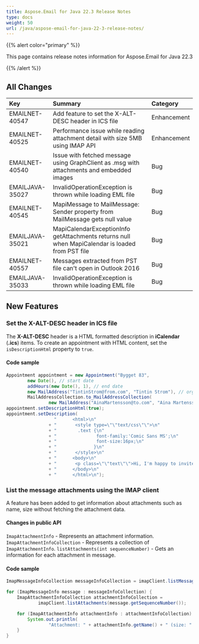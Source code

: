 ```yaml
---
title: Aspose.Email for Java 22.3 Release Notes
type: docs
weight: 50
url: /java/aspose-email-for-java-22-3-release-notes/
---
```


{{% alert color="primary" %}} 

This page contains release notes information for Aspose.Email for Java 22.3

{{% /alert %}} 
## **All Changes**

|**Key**|**Summary**|**Category**|
| :- | :- | :- |
|EMAILNET-40547|Add feature to set the X-ALT-DESC header in ICS file|Enhancement|
|EMAILNET-40525|Performance issue while reading attachment detail with size 5MB using IMAP API|Enhancement|
|EMAILNET-40540|Issue with fetched message using GraphClient as .msg with attachments and embedded images|Bug|
|EMAILJAVA-35027|InvalidOperationException is thrown while loading EML file|Bug|
|EMAILNET-40545|MapiMessage to MailMessage: Sender property from MailMessage gets null value|Bug|
|EMAILJAVA-35021|MapiCalendarExceptionInfo getAttachments returns null when MapiCalendar is loaded from PST file|Bug|
|EMAILNET-40557|Messages extracted from PST file can't open in Outlook 2016|Bug|
|EMAILJAVA-35033|InvalidOperationException is thrown while loading EML file|Bug|


## **New Features**



### **Set the X-ALT-DESC header in ICS file**

The **X-ALT-DESC** header is a HTML formatted description in **iCalendar** (**.ics**) items.
To create an appointment with HTML content, set the `isDescriptionHtml` property to `true`.

#### **Code sample**

```java
Appointment appointment = new Appointment("Bygget 83",
        new Date(), // start date
        addHours(new Date(), 1), // end date
        new MailAddress("TintinStrom@from.com", "Tintin Strom"), // organizer
        MailAddressCollection.to_MailAddressCollection(
                new MailAddress("AinaMartensson@to.com", "Aina Martensson"))); // attendee
appointment.setDescriptionHtml(true);
appointment.setDescription(
                  "      <html>\n"
                + "       <style type=\"\"text/css\"\">\n"
                + "        .text {\n"
                + "               font-family:'Comic Sans MS';\n"
                + "               font-size:16px;\n"
                + "              }\n"
                + "       </style>\n"
                + "      <body>\n"
                + "       <p class=\"\"text\"\">Hi, I'm happy to invite you to our party.</p>\n"
                + "      </body>\n"
                + "      </html>\n");
```


### **List the message attachments using the IMAP client**

A feature has been added to get information about attachments such as name, size without fetching the attachment data.

#### **Changes in public API**

`ImapAttachmentInfo` - Represents an attachment information.
`ImapAttachmentInfoCollection` - Represents a collection of `ImapAttachmentInfo`.
`listAttachments(int sequenceNumber)` - Gets an information for each attachment in message.

#### **Code sample**

```java
ImapMessageInfoCollection messageInfoCollection = imapClient.listMessages();

for (ImapMessageInfo message : messageInfoCollection) {
    ImapAttachmentInfoCollection attachmentInfoCollection =
            imapClient.listAttachments(message.getSequenceNumber());

    for (ImapAttachmentInfo attachmentInfo : attachmentInfoCollection) {
        System.out.println(
                "Attachment: " + attachmentInfo.getName() + " (size: " + attachmentInfo.getSize() + ")");
    }
}
```
